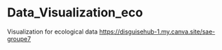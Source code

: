 # Data_Visualization_eco
Visualization for ecological data
https://disguisehub-1.my.canva.site/sae-groupe7
